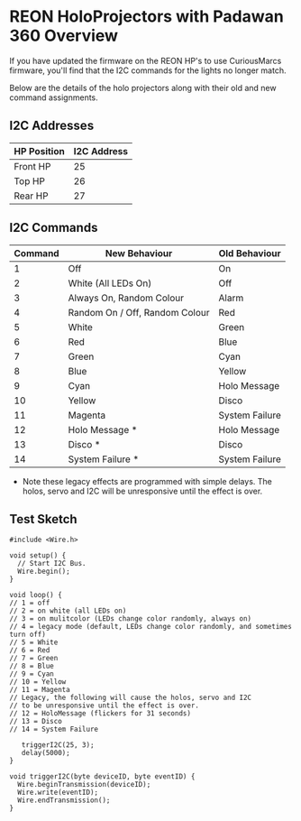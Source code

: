 # REON HoloProjectors with Padawan 360 Overview

If you have updated the firmware on the REON HP's to use CuriousMarcs firmware, you'll find that the I2C commands for the lights no longer match.

Below are the details of the holo projectors along with their old and new command assignments.
  

## I2C Addresses
  
| HP Position | I2C Address |
| --- | --- | 
| Front HP | 25 |
| Top HP | 26 |
| Rear HP |27 |

## I2C Commands
  

| Command | New Behaviour | Old Behaviour |
| ------- | ------------- | ------------- |
| 1 | Off | On | 
| 2 | White (All LEDs On) | Off |
| 3 | Always On, Random Colour | Alarm |
| 4 | Random On / Off, Random Colour | Red |
| 5 | White  | Green |
| 6 | Red | Blue |
| 7 | Green | Cyan |
| 8 | Blue | Yellow | 
| 9 | Cyan | Holo Message |
| 10 | Yellow | Disco | 
| 11 | Magenta | System Failure |
| 12 | Holo Message * | Holo Message |
| 13| Disco * | Disco |
| 14 | System Failure * | System Failure |  
  
* Note these legacy effects are programmed with simple delays. The holos, servo and I2C will be unresponsive until the effect is over.

## Test Sketch

```
#include <Wire.h>

void setup() { 
  // Start I2C Bus.
  Wire.begin(); 
}

void loop() { 
// 1 = off
// 2 = on white (all LEDs on)
// 3 = on mulitcolor (LEDs change color randomly, always on)
// 4 = legacy mode (default, LEDs change color randomly, and sometimes turn off)
// 5 = White
// 6 = Red
// 7 = Green
// 8 = Blue
// 9 = Cyan
// 10 = Yellow
// 11 = Magenta
// Legacy, the following will cause the holos, servo and I2C 
// to be unresponsive until the effect is over.
// 12 = HoloMessage (flickers for 31 seconds)
// 13 = Disco 
// 14 = System Failure
  
   triggerI2C(25, 3);  
   delay(5000); 
}

void triggerI2C(byte deviceID, byte eventID) { 
  Wire.beginTransmission(deviceID);
  Wire.write(eventID);
  Wire.endTransmission();
}
```